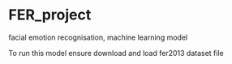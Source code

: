 # FER_project
facial emotion recognisation, machine learning model

To run this model ensure download and load fer2013 dataset file 

